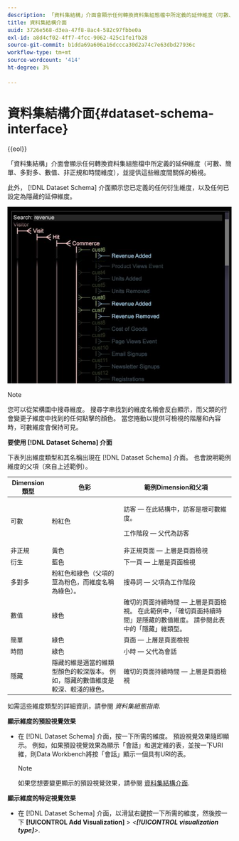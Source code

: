 ```yaml
---
description: 「資料集結構」介面會顯示任何轉換資料集組態檔中所定義的延伸維度（可數、簡單、多對多、數值、非正規和時間維度），並提供這些維度間關係的檢視。
title: 資料集結構介面
uuid: 3726e568-d3ea-47f8-8ac4-582c97fbbe0a
exl-id: a8d4cf02-4ff7-4fcc-9062-425c1fe1fb28
source-git-commit: b1dda69a606a16dccca30d2a74c7e63dbd27936c
workflow-type: tm+mt
source-wordcount: '414'
ht-degree: 3%

---
```


# 資料集結構介面{#dataset-schema-interface}

{{eol}}

「資料集結構」介面會顯示任何轉換資料集組態檔中所定義的延伸維度（可數、簡單、多對多、數值、非正規和時間維度），並提供這些維度間關係的檢視。

此外， [!DNL Dataset Schema] 介面顯示您已定義的任何衍生維度，以及任何已設定為隱藏的延伸維度。

![](assets/vis_DatasetSchema_Example2.png)

>[!NOTE]
>
>您可以從架構圖中搜尋維度。 搜尋字串找到的維度名稱會反白顯示，而父類的行會變更子維度中找到的任何點擊的顏色。 當您捲動以提供可檢視的階層和內容時，可數維度會保持可見。

**要使用 [!DNL Dataset Schema] 介面**

下表列出維度類型和其名稱出現在 [!DNL Dataset Schema] 介面。 也會說明範例維度的父項（來自上述範例）。

<table id="table_CF888522626E49A4A10D87085CAB5CC1"> 
 <thead> 
  <tr> 
   <th colname="col1" class="entry"> Dimension類型 </th> 
   <th colname="col2" class="entry"> 色彩 </th> 
   <th colname="col3" class="entry"> 範例Dimension和父項 </th> 
  </tr> 
 </thead>
 <tbody> 
  <tr> 
   <td colname="col1"> 可數 </td> 
   <td colname="col2"> 粉紅色 </td> 
   <td colname="col3"> <p>訪客 — 在此結構中，訪客是根可數維度。 </p> <p>工作階段 — 父代為訪客 </p> </td> 
  </tr> 
  <tr> 
   <td colname="col1"> 非正規 </td> 
   <td colname="col2"> 黃色 </td> 
   <td colname="col3"> 非正規頁面 — 上層是頁面檢視 </td> 
  </tr> 
  <tr> 
   <td colname="col1"> 衍生 </td> 
   <td colname="col2"> 藍色 </td> 
   <td colname="col3"> 下一頁 — 上層是頁面檢視 </td> 
  </tr> 
  <tr> 
   <td colname="col1"> 多對多 </td> 
   <td colname="col2"> 粉紅色和綠色（父項的莖為粉色，而維度名稱為綠色）。 </td> 
   <td colname="col3"> 搜尋詞 — 父項為工作階段 </td> 
  </tr> 
  <tr> 
   <td colname="col1"> 數值 </td> 
   <td colname="col2"> 綠色 </td> 
   <td colname="col3"> 確切的頁面持續時間 — 上層是頁面檢視。 在此範例中，「確切頁面持續時間」是隱藏的數值維度。 請參閱此表中的「隱藏」維類型。 </td> 
  </tr> 
  <tr> 
   <td colname="col1"> 簡單 </td> 
   <td colname="col2"> 綠色 </td> 
   <td colname="col3"> 頁面 — 上層是頁面檢視 </td> 
  </tr> 
  <tr> 
   <td colname="col1"> 時間 </td> 
   <td colname="col2"> 綠色 </td> 
   <td colname="col3"> 小時 — 父代為會話 </td> 
  </tr> 
  <tr> 
   <td colname="col1"> 隱藏 </td> 
   <td colname="col2"> 隱藏的維是適當的維類型顏色的較深版本。 例如，隱藏的數值維度是較深、較淺的綠色。 </td> 
   <td colname="col3"> 確切的頁面持續時間 — 上層是頁面檢視 </td> 
  </tr> 
 </tbody> 
</table>

如需這些維度類型的詳細資訊，請參閱 *資料集組態指南*.

**顯示維度的預設視覺效果**

* 在 [!DNL Dataset Schema] 介面，按一下所需的維度。 預設視覺效果隨即顯示。 例如，如果預設視覺效果為顯示「會話」和選定維的表，並按一下URI維，則Data Workbench將按「會話」顯示一個具有URI的表。

   >[!NOTE]
   >
   >如果您想要變更顯示的預設視覺效果，請參閱 [資料集結構介面](../../../home/c-get-started/c-admin-intrf/c-dtst-sch-intrf.md#concept-e147b3a5b542453ca2b121e1c85bb175).

**顯示維度的特定視覺效果**

* 在 [!DNL Dataset Schema] 介面，以滑鼠右鍵按一下所需的維度，然後按一下 **[!UICONTROL Add Visualization]** > *&lt;**[!UICONTROL visualization type]**>*.
